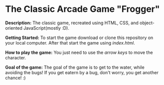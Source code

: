 The Classic Arcade Game "Frogger"
===============================

**Description:** 
The classic game, recreated using HTML, CSS, and object-oriented JavaScript(mostly :D). 

**Getting Started:**
To start the game download or clone this repository on your local computer. After that start the game using *index.html*.

**How to play the game:**
You just need to use the *arrow keys* to move the character.

**Goal of the game:**
The goal of the game is to get to the water, while avoiding the bugs! If you get eatern by a bug, don't worry, you get another chance! :)
